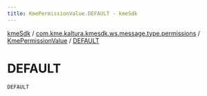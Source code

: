 ```yaml
---
title: KmePermissionValue.DEFAULT - kmeSdk
---
```


[kmeSdk](../../index.html) / [com.kme.kaltura.kmesdk.ws.message.type.permissions](../index.html) / [KmePermissionValue](index.html) / [DEFAULT](./-d-e-f-a-u-l-t.html)

# DEFAULT

`DEFAULT`